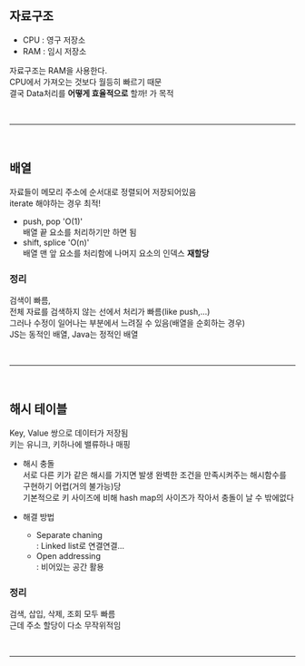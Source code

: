 ## 자료구조
* CPU : 영구 저장소
* RAM : 임시 저장소   

자료구조는 RAM을 사용한다.   
CPU에서 가져오는 것보다 월등히 빠르기 때문   
결국 Data처리를 **어떻게 효율적으로** 할까! 가 목적

<br>

----------------
<br>

## 배열
자료들이 메모리 주소에 순서대로 정렬되어 저장되어있음   
iterate 해야하는 경우 최적!

* push, pop 'O(1)'   
배열 끝 요소를 처리하기만 하면 됨
* shift, splice 'O(n)'   
배열 맨 앞 요소를 처리함에 나머지 요소의 인덱스 **재할당**

### **정리**
검색이 빠름,<br>
전체 자료를 검색하지 않는 선에서 처리가 빠름(like push,...)<br>
그러나 수정이 일어나는 부분에서 느려질 수 있음(배열을 순회하는 경우)<br>
JS는 동적인 배열, Java는 정적인 배열

<br>

--------------
<br>

## 해시 테이블
Key, Value 쌍으로 데이터가 저장됨   
키는 유니크, 키하나에 밸류하나 매핑   


* 해시 충돌   
서로 다른 키가 같은 해시를 가지면 발생
완벽한 조건을 만족시켜주는 해시함수를 구현하기 어렵(거의 불가능)당   
기본적으로 키 사이즈에 비해 hash map의 사이즈가 작아서 충돌이 날 수 밖에없다   

* 해결 방법
  * Separate chaning   
  : Linked list로 연결연결...
  * Open addressing   
  : 비어있는 공간 활용

### **정리**
검색, 삽입, 삭제, 조회 모두 빠름<br>
근데 주소 할당이 다소 무작위적임

<br>

----------------


<br><br><br><br><br>
-----------
